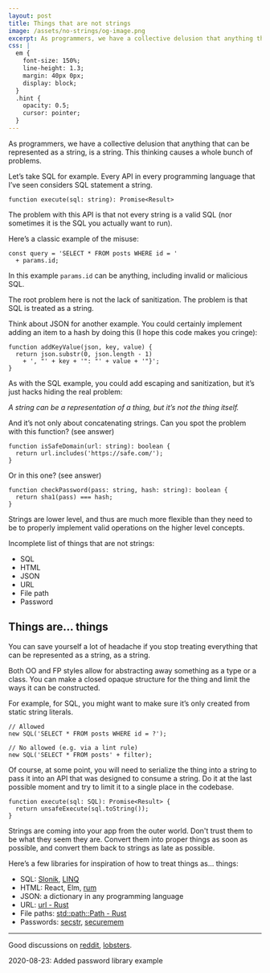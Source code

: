 ```yaml
---
layout: post
title: Things that are not strings
image: /assets/no-strings/og-image.png
excerpt: As programmers, we have a collective delusion that anything that can be represented as a string, is a string. This thinking causes a whole bunch of problems.
css: |
  em {
    font-size: 150%;
    line-height: 1.3;
    margin: 40px 0px;
    display: block;
  }
  .hint {
    opacity: 0.5;
    cursor: pointer;
  }
---
```


As programmers, we have a collective delusion that anything that can be represented as a string, is a string. This thinking causes a whole bunch of problems.

Let’s take SQL for example. Every API in every programming language that I’ve seen considers SQL statement a string.

```
function execute(sql: string): Promise<Result>
```

The problem with this API is that not every string is a valid SQL (nor sometimes it is the SQL you actually want to run).

Here’s a classic example of the misuse:

```
const query = 'SELECT * FROM posts WHERE id = '
  + params.id;
```

In this example `params.id` can be anything, including invalid or malicious SQL.

The root problem here is not the lack of sanitization. The problem is that SQL is treated as a string.

Think about JSON for another example. You could certainly implement adding an item to a hash by doing this (I hope this code makes you cringe):

```
function addKeyValue(json, key, value) {
  return json.substr(0, json.length - 1)
    + ', "' + key + '": "' + value + '"}';
}
```

As with the SQL example, you could add escaping and sanitization, but it’s just hacks hiding the real problem:

<em>A string can be a representation of a thing, but it’s not the thing itself.</em>

And it’s not only about concatenating strings. Can you spot the problem with this function? <span class="hint" onclick="event.target.innerText = 'This URL will be marked as safe by the code below https://evil.com/https://safe.com/'">(see answer)</span>

```
function isSafeDomain(url: string): boolean {
  return url.includes('https://safe.com/');
}
```

Or in this one? <span class="hint" onclick="event.target.innerText = 'This code is prone to timing attacks'">(see answer)</span>

```
function checkPassword(pass: string, hash: string): boolean {
  return sha1(pass) === hash;
}
```

Strings are lower level, and thus are much more flexible than they need to be to properly implement valid operations on the higher level concepts.

Incomplete list of things that are not strings:

- SQL
- HTML
- JSON
- URL
- File path
- Password

## Things are… things

You can save yourself a lot of headache if you stop treating everything that can be represented as a string, as a string.

Both OO and FP styles allow for abstracting away something as a type or a class. You can make a closed opaque structure for the thing and limit the ways it can be constructed.

For example, for SQL, you might want to make sure it’s only created from static string literals.

```
// Allowed
new SQL('SELECT * FROM posts WHERE id = ?');

// No allowed (e.g. via a lint rule)
new SQL('SELECT * FROM posts' + filter);
```

Of course, at some point, you will need to serialize the thing into a string to pass it into an API that was designed to consume a string. Do it at the last possible moment and try to limit it to a single place in the codebase.

```
function execute(sql: SQL): Promise<Result> {
  return unsafeExecute(sql.toString());
}
```

Strings are coming into your app from the outer world. Don't trust them to be what they seem they are. Convert them into proper things as soon as possible, and convert them back to strings as late as possible.

Here’s a few libraries for inspiration of how to treat things as… things:

- SQL: [Slonik](https://github.com/gajus/slonik), [LINQ](https://docs.microsoft.com/en-us/dotnet/csharp/programming-guide/concepts/linq/basic-linq-query-operations)
- HTML: React, Elm, [rum](https://github.com/tonsky/rum)
- JSON: a dictionary in any programming language
- URL: [url - Rust](https://docs.rs/url/2.1.1/url/)
- File paths: [std::path::Path - Rust](https://doc.rust-lang.org/std/path/struct.Path.html)
- Passwords: [secstr](https://github.com/myfreeweb/secstr), [securemem](https://hackage.haskell.org/package/securemem)

---

Good discussions on [reddit](https://www.reddit.com/r/programming/comments/ie3dqz/things_that_are_not_strings/), [lobsters](https://lobste.rs/s/wjpj6n/things_are_not_strings).

2020-08-23: Added password library example
